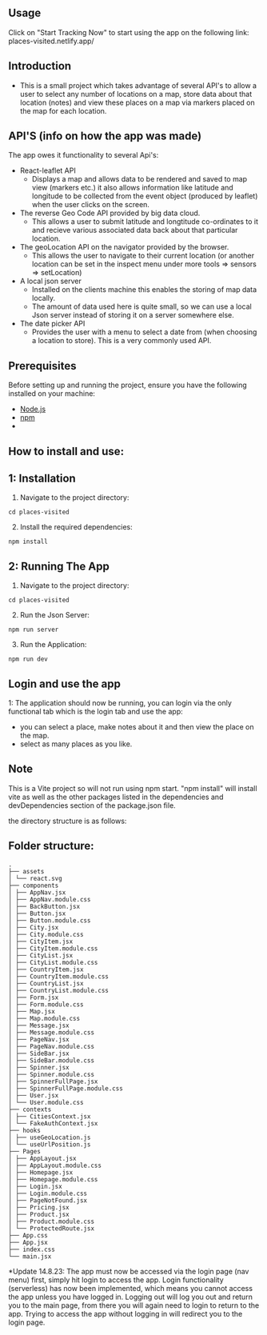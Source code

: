## Usage
Click on "Start Tracking Now" to start using the app on the following link: places-visited.netlify.app/

## Introduction

- This is a small project which takes advantage of several API's to allow a user to select any number of locations on a map, store data
  about that location (notes) and view these places on a map via markers placed on the map for each location.

## API'S (info on how the app was made)
The app owes it functionality to several Api's:
- React-leaflet API
  - Displays a map and allows data to be rendered and saved to map view (markers etc.) it also allows
    information like latitude and longitude to be collected from the event object (produced by leaflet) when the user clicks on the screen.
- The reverse Geo Code API provided by big data cloud.
  - This allows a user to submit latitude and longtitude co-ordinates to it and recieve various associated data back about that particular location.
- The geoLocation API on the navigator provided by the browser.
  - This allows the user to navigate to their current location (or another location can be set in the inspect menu under more tools => sensors =>       setLocation)
- A local json server 
  - Installed on the clients machine this enables the storing of map data locally.
  - The amount of data used here is quite small, so we can use a local Json server instead of storing it on a server somewhere else.
- The date picker API 
  - Provides the user with a menu to select a date from (when choosing a location to store). 
    This is a very commonly used API.

## Prerequisites

Before setting up and running the project, ensure you have the following installed on your machine:
- [Node.js](https://nodejs.org/)
- [npm](https://www.npmjs.com/)
- 
## How to install and use:

## 1: Installation

1. Navigate to the project directory:
```
cd places-visited
```
2.  Install the required dependencies:
```
npm install
```
## 2: Running The App

1. Navigate to the project directory:
```
cd places-visited
```
2.  Run the Json Server:
```
npm run server
```
3.  Run the Application:
```
npm run dev
```

## Login and use the app
1: The application should now be running, you can login via the only functional tab which is the login tab and use the app:
 - you can select a place, make notes about it and then view the place on the map.
 - select as many places as you like.

## Note
This is a Vite project so will not run using npm start. "npm install" will install vite as well as the other packages listed in the dependencies and devDependencies section of the package.json file.

the directory structure is as follows:

## Folder structure:
```
.
├── assets
│ └── react.svg
├── components
│ ├── AppNav.jsx
│ ├── AppNav.module.css
│ ├── BackButton.jsx
│ ├── Button.jsx
│ ├── Button.module.css
│ ├── City.jsx
│ ├── City.module.css
│ ├── CityItem.jsx
│ ├── CityItem.module.css
│ ├── CityList.jsx
│ ├── CityList.module.css
│ ├── CountryItem.jsx
│ ├── CountryItem.module.css
│ ├── CountryList.jsx
│ ├── CountryList.module.css
│ ├── Form.jsx
│ ├── Form.module.css
│ ├── Map.jsx
│ ├── Map.module.css
│ ├── Message.jsx
│ ├── Message.module.css
│ ├── PageNav.jsx
│ ├── PageNav.module.css
│ ├── SideBar.jsx
│ ├── SideBar.module.css
│ ├── Spinner.jsx
│ ├── Spinner.module.css
│ ├── SpinnerFullPage.jsx
│ ├── SpinnerFullPage.module.css
│ ├── User.jsx
│ └── User.module.css
├── contexts
│ ├── CitiesContext.jsx
│ └── FakeAuthContext.jsx
├── hooks
│ ├── useGeoLocation.js
│ └── useUrlPosition.js
├── Pages
│ ├── AppLayout.jsx
│ ├── AppLayout.module.css
│ ├── Homepage.jsx
│ ├── Homepage.module.css
│ ├── Login.jsx
│ ├── Login.module.css
│ ├── PageNotFound.jsx
│ ├── Pricing.jsx
│ ├── Product.jsx
│ ├── Product.module.css
│ └── ProtectedRoute.jsx
├── App.css
├── App.jsx
├── index.css
└── main.jsx
```



\*Update 14.8.23:
The app must now be accessed via the login page (nav menu) first, simply hit login to access the app.
Login functionality (serverless) has now been implemented, which means you cannot access the app unless you have logged in.
Logging out will log you out and return you to the main page, from there you will again need to login to return to the app.
Trying to access the app without logging in will redirect you to the login page.
